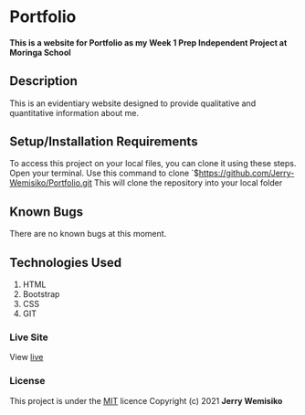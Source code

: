 # Portfolio
#### This is a website for Portfolio as my Week 1 Prep Independent Project at Moringa School
## Description
This is an evidentiary website designed to provide qualitative and quantitative information about me.  

## Setup/Installation Requirements
To access this project on your local files, you can clone it using these steps.
  Open your terminal.
  Use this command to clone `$https://github.com/Jerry-Wemisiko/Portfolio.git
  This will clone the repository into your local folder
## Known Bugs
There are no known bugs at this moment.
## Technologies Used
1. HTML
2. Bootstrap
3. CSS
4. GIT
### Live Site
View [live](https://jerry-wemisiko.github.io/Portfolio/)
### License
This project is under the  [MIT](LICENSE) licence
Copyright (c) 2021 **Jerry Wemisiko**
